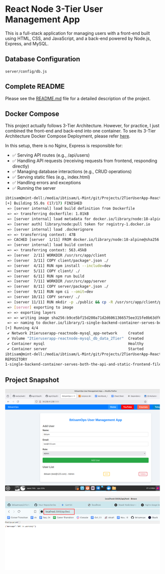 
# React Node 3-Tier User Management App

This is a full-stack application for managing users with a front-end built using HTML, CSS, and JavaScript, and a back-end powered by Node.js, Express, and MySQL.

## Database Configuration

`server/config/db.js`

## Complete README

Please see the [README.md](https://github.com/ibtisam-iq/3TierUserApp-ReactNode-MySQL/blob/main/README.md) file for a detailed description of the project.

## Docker Compose

This project actually follows 3-Tier Architecture. However, for practice, I just combined the front-end and back-end into one container. To see its 3-Tier Architecture Docker Compose Deployment, please refer [here](https://github.com/ibtisam-iq/3TierUserApp-ReactNode-MySQL).

In this setup, there is no Nginx, Express is responsible for:

- ✅ Serving API routes (e.g., /api/users)
- ✅ Handling API requests (receiving requests from frontend, responding directly)
- ✅ Managing database interactions (e.g., CRUD operations)
- ✅ Serving static files (e.g., index.html)
- ✅ Handling errors and exceptions
- ✅ Running the server

```bash
ibtisam@mint-dell:/media/ibtisam/L-Mint/git/Projects/2TierUserApp-ReactNode-MySQL$ docker compose up -d --build
[+] Building 55.0s (17/17) FINISHED                                                                                                                 docker:desktop-linux
 => [server internal] load build definition from Dockerfile                                                                                                         0.2s
 => => transferring dockerfile: 1.01kB                                                                                                                              0.0s
 => [server internal] load metadata for docker.io/library/node:18-alpine                                                                                            6.2s
 => [server auth] library/node:pull token for registry-1.docker.io                                                                                                  0.0s
 => [server internal] load .dockerignore                                                                                                                            0.2s
 => => transferring context: 47B                                                                                                                                    0.0s
 => CACHED [server  1/11] FROM docker.io/library/node:18-alpine@sha256:974afb6cbc0314dc6502b14243b8a39fbb2d04d975e9059dd066be3e274fbb25                             0.0s
 => [server internal] load build context                                                                                                                            0.5s
 => => transferring context: 563.45kB                                                                                                                               0.1s
 => [server  2/11] WORKDIR /usr/src/app/client                                                                                                                      1.9s
 => [server  3/11] COPY client/package*.json ./                                                                                                                     1.7s
 => [server  4/11] RUN npm install --include=dev                                                                                                                   16.7s
 => [server  5/11] COPY client/ ./                                                                                                                                  1.3s 
 => [server  6/11] RUN npm run build                                                                                                                                6.0s 
 => [server  7/11] WORKDIR /usr/src/app/server                                                                                                                      1.2s 
 => [server  8/11] COPY server/package*.json ./                                                                                                                     1.1s 
 => [server  9/11] RUN npm ci --omit=dev                                                                                                                            6.5s 
 => [server 10/11] COPY server/ ./                                                                                                                                  1.3s 
 => [server 11/11] RUN mkdir -p ./public && cp -R /usr/src/app/client/public/* ./public/                                                                            2.2s 
 => [server] exporting to image                                                                                                                                     6.4s 
 => => exporting layers                                                                                                                                             5.9s 
 => => writing image sha256:b9ce5bf15d200a71d2d6061366575ee315fe0b63df62fbc6df5fee960311a39a                                                                        0.1s
 => => naming to docker.io/library/1-single-backend-container-serves-both-the-api-and-static-frontend-files                                                         0.1s
[+] Running 4/4
 ✔ Network 2tieruserapp-reactnode-mysql_app-network     Created                                                                                                     0.4s 
 ✔ Volume "2tieruserapp-reactnode-mysql_db_data_2Tier"  Created                                                                                                     0.1s 
 ✔ Container mysql                                      Healthy                                                                                                    96.9s 
 ✔ Container server                                     Started                                                                                                    95.1s 
ibtisam@mint-dell:/media/ibtisam/L-Mint/git/Projects/2TierUserApp-ReactNode-MySQL$ docker images
REPOSITORY                                                                             TAG                  IMAGE ID       CREATED         SIZE
1-single-backend-container-serves-both-the-api-and-static-frontend-files               latest               b9ce5bf15d20   5 minutes ago   187MB
```


## Project Snapshot
![Project Snapshot](./images/projectSnapshot.png)

![API is working](./images/API%20is%20working.png)
